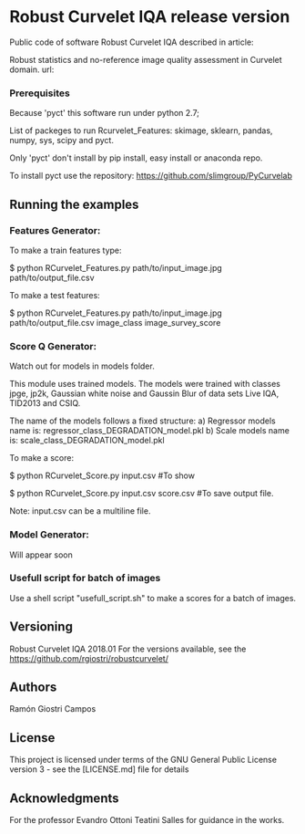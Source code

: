 #  Robust Curvelet IQA release version

Public code of software Robust Curvelet IQA described in article:

Robust statistics and no-reference image quality assessment in Curvelet domain.
url:

### Prerequisites

Because 'pyct' this software run under python 2.7;

List of packeges to run Rcurvelet_Features: skimage, sklearn, pandas, numpy, sys, scipy and pyct.

Only 'pyct' don't install by pip install, easy install or anaconda repo. 

To install pyct use the repository: https://github.com/slimgroup/PyCurvelab

## Running the examples

### Features Generator: 

To make a train features type:

$ python RCurvelet_Features.py path/to/input_image.jpg path/to/output_file.csv

To make a test features:

$ python RCurvelet_Features.py path/to/input_image.jpg path/to/output_file.csv image_class image_survey_score

### Score Q Generator:

Watch out for models in models folder.

This module uses trained models. 
The models were trained with classes jpge, jp2k, Gaussian white noise and Gaussin Blur of data sets Live IQA, TID2013 and CSIQ.

The name of the models follows a fixed structure: 
a) Regressor models name is: regressor_class_DEGRADATION_model.pkl
b) Scale models name is: scale_class_DEGRADATION_model.pkl

To make a score:

$ python RCurvelet_Score.py input.csv #To show

$ python RCurvelet_Score.py input.csv score.csv #To save output file.

Note: input.csv can be a multiline file.


### Model Generator:

Will appear soon

### Usefull script for batch of images

Use a shell script "usefull_script.sh" to make a scores for a batch of images.

## Versioning

Robust Curvelet IQA 2018.01
For the versions available, see the https://github.com/rgiostri/robustcurvelet/

## Authors
Ramón Giostri Campos

## License

This project is licensed under terms of the GNU General Public License version 3 - see the [LICENSE.md] file for details

## Acknowledgments

For the professor Evandro Ottoni Teatini Salles for guidance in the works.





